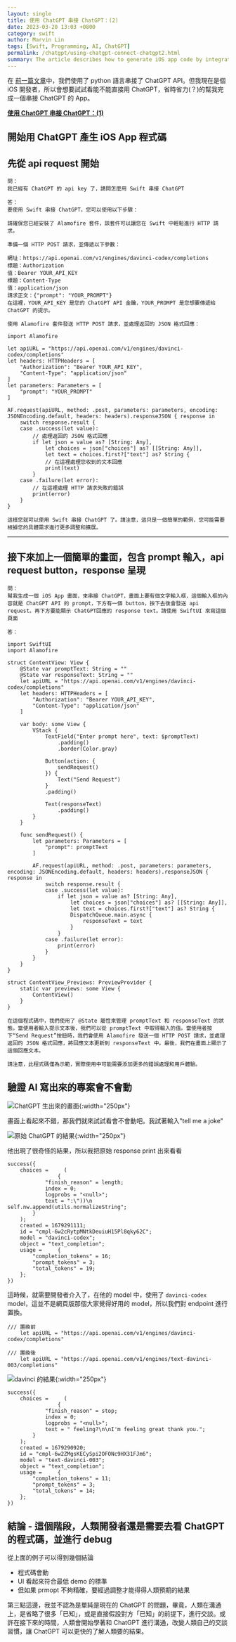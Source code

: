 ```yaml
---
layout: single
title: 使用 ChatGPT 串接 ChatGPT：(2)
date: 2023-03-20 13:03 +0800
category: swift
author: Marvin Lin
tags: [Swift, Programming, AI, ChatGPT]
permalink: /chatgpt/using-chatgpt-connect-chatgpt2.html
summary: The article describes how to generate iOS app code by integrating ChatGPT. It starts with how to make an API request using Swift and then moves to adding a basic UI to the app that includes a prompt input text field, an API request button, and a response text display field. Finally, it provides SwiftUI code to make the UI.
---
```

在 [前一篇文章](/chatgpt/using-chatgpt-connect-chatgpt1.html)中，我們使用了 python 語言串接了 ChatGPT API。但我現在是個 iOS 開發者，所以會想要試試看能不能直接用 ChatGPT，省時省力(？)的幫我完成一個串接 ChatGPT 的 App。

**[使用 ChatGPT 串接 ChatGPT：(1)](/chatgpt/using-chatgpt-connect-chatgpt1.html)**

## 開始用 ChatGPT 產生 iOS App 程式碼

## 先從 api request 開始

```
問：
我已經有 ChatGPT 的 api key 了，請問怎麼用 Swift 串接 ChatGPT
```

```
答：
要使用 Swift 串接 ChatGPT，您可以使用以下步驟：

請確保您已經安裝了 Alamofire 套件，該套件可以讓您在 Swift 中輕鬆進行 HTTP 請求。

準備一個 HTTP POST 請求，並傳遞以下參數：

網址：https://api.openai.com/v1/engines/davinci-codex/completions
標題：Authorization
值：Bearer YOUR_API_KEY
標題：Content-Type
值：application/json
請求正文：{"prompt": "YOUR_PROMPT"}
在這裡，YOUR_API_KEY 是您的 ChatGPT API 金鑰，YOUR_PROMPT 是您想要傳遞給 ChatGPT 的提示。

使用 Alamofire 套件發送 HTTP POST 請求，並處理返回的 JSON 格式回應：
```

```
import Alamofire

let apiURL = "https://api.openai.com/v1/engines/davinci-codex/completions"
let headers: HTTPHeaders = [
    "Authorization": "Bearer YOUR_API_KEY",
    "Content-Type": "application/json"
]
let parameters: Parameters = [
    "prompt": "YOUR_PROMPT"
]

AF.request(apiURL, method: .post, parameters: parameters, encoding: JSONEncoding.default, headers: headers).responseJSON { response in
    switch response.result {
    case .success(let value):
        // 處理返回的 JSON 格式回應
        if let json = value as? [String: Any],
            let choices = json["choices"] as? [[String: Any]],
            let text = choices.first?["text"] as? String {
            // 在這裡處理您收到的文本回應
            print(text)
        }
    case .failure(let error):
        // 在這裡處理 HTTP 請求失敗的錯誤
        print(error)
    }
}

```

```
這樣您就可以使用 Swift 串接 ChatGPT 了。請注意，這只是一個簡單的範例，您可能需要根據您的具體需求進行更多調整和擴展。
```

<hr>

## 接下來加上一個簡單的畫面，包含 prompt 輸入，api request button，response 呈現

```
問：
幫我生成一個 iOS App 畫面，來串接 ChatGPT，畫面上要有個文字輸入框，這個輸入框的內容就是 ChatGPT API 的 prompt，下方有一個 button，按下去後會發送 api request。再下方要能顯示 ChatGPT回應的 response text。請使用 SwiftUI 來寫這個頁面
```

```
答：

import SwiftUI
import Alamofire

struct ContentView: View {
    @State var promptText: String = ""
    @State var responseText: String = ""
    let apiURL = "https://api.openai.com/v1/engines/davinci-codex/completions"
    let headers: HTTPHeaders = [
        "Authorization": "Bearer YOUR_API_KEY",
        "Content-Type": "application/json"
    ]
    
    var body: some View {
        VStack {
            TextField("Enter prompt here", text: $promptText)
                .padding()
                .border(Color.gray)
            
            Button(action: {
                sendRequest()
            }) {
                Text("Send Request")
            }
            .padding()
            
            Text(responseText)
                .padding()
        }
    }
    
    func sendRequest() {
        let parameters: Parameters = [
            "prompt": promptText
        ]
        
        AF.request(apiURL, method: .post, parameters: parameters, encoding: JSONEncoding.default, headers: headers).responseJSON { response in
            switch response.result {
            case .success(let value):
                if let json = value as? [String: Any],
                    let choices = json["choices"] as? [[String: Any]],
                    let text = choices.first?["text"] as? String {
                    DispatchQueue.main.async {
                        responseText = text
                    }
                }
            case .failure(let error):
                print(error)
            }
        }
    }
}

struct ContentView_Previews: PreviewProvider {
    static var previews: some View {
        ContentView()
    }
}
```

```
在這個程式碼中，我們使用了 @State 屬性來管理 promptText 和 responseText 的狀態。當使用者輸入提示文本後，我們可以從 promptText 中取得輸入的值。當使用者按下“Send Request”按鈕時，我們會使用 Alamofire 發送一個 HTTP POST 請求，並處理返回的 JSON 格式回應，將回應文本更新到 responseText 中。最後，我們在畫面上顯示了這個回應文本。

請注意，此程式碼僅為示範，實際使用中可能需要添加更多的錯誤處理和用戶體驗。
```

## 驗證 AI 寫出來的專案會不會動

![ChatGPT 生出來的畫面](/assets/swift/chatgpt/chatgpt-connect-ios-app.jpeg){:width="250px"}

畫面上看起來不錯，那我們就來試試看會不會動吧。我試著輸入"tell me a joke"

![原始 ChatGPT 的結果](/assets/swift/chatgpt/chatgpt-connect-codex-result.jpeg){:width="250px"}

他出現了很奇怪的結果，所以我把原始 response print 出來看看

```
success({
    choices =     (
                {
            "finish_reason" = length;
            index = 0;
            logprobs = "<null>";
            text = ":\"))\n            self.nw.append(utils.normalizeString";
        }
    );
    created = 1679291111;
    id = "cmpl-6w2cRytpMNtkDeuiuH15Pl8qky62C";
    model = "davinci-codex";
    object = "text_completion";
    usage =     {
        "completion_tokens" = 16;
        "prompt_tokens" = 3;
        "total_tokens" = 19;
    };
})
```

這時候，就需要開發者介入了，在他的 model 中，使用了 `davinci-codex` model，這並不是網頁版那個大家覺得好用的 model，所以我們對 endpoint 進行置換。

```
/// 置換前
    let apiURL = "https://api.openai.com/v1/engines/davinci-codex/completions"

/// 置換後
    let apiURL = "https://api.openai.com/v1/engines/text-davinci-003/completions"
```

![davinci 的結果](/assets/swift/chatgpt/chatgpt-connect-davinci-result.jpeg){:width="250px"}

```
success({
    choices =     (
                {
            "finish_reason" = stop;
            index = 0;
            logprobs = "<null>";
            text = " feeling?\n\nI'm feeling great thank you.";
        }
    );
    created = 1679290920;
    id = "cmpl-6w2ZMgsKECySpi2OFONc9HX31FJm6";
    model = "text-davinci-003";
    object = "text_completion";
    usage =     {
        "completion_tokens" = 11;
        "prompt_tokens" = 3;
        "total_tokens" = 14;
    };
})
```

## 結論 - 這個階段，人類開發者還是需要去看 ChatGPT 的程式碼，並進行 debug

從上面的例子可以得到幾個結論

- 程式碼會動
- UI 看起來符合最低 demo 的標準
- 但如果 prmopt 不夠精確，要經過調整才能得得人類預期的結果

第三點這邊，我並不認為是單純是現在的 ChatGPT 的問題，畢竟，人類在溝通上，是省略了很多「已知」，或是直接假設對方「已知」的前提下，進行交談。或許在接下來的時間，人類會開始學著和 ChatGPT 進行溝通，改變人類自己的交談習慣，讓 ChatGPT 可以更快的了解人類要的結果。

